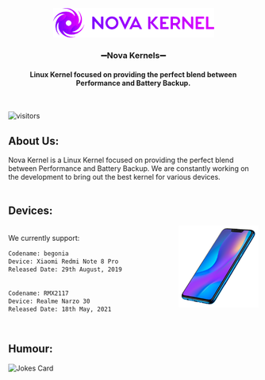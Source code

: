 <b>
<div id="header" align="center">
<img src="https://github.com/Nova-Kernels/.github/blob/main/profile/resources/nova.png" width="325"#/>
<h3>➖Nova Kernels➖</h3>
<h4>Linux Kernel focused on providing the perfect blend between Performance and Battery Backup.</h4> 
</div>
</b>
<br>
  
![visitors](https://visitor-badge.glitch.me/badge?page_id=Nova-Kernels.Nova-Kernels)

<h2> About Us:</h2>
Nova Kernel is a Linux Kernel focused on providing the perfect blend between Performance and Battery Backup.
We are constantly working on the development to bring out the best kernel for various devices.
<br>
<br>
<h2> Devices:</h2>
<img width="32%" align="right" alt="Github" src="https://github.com/Nova-Kernels/.github/blob/main/profile/resources/phone.png" />
<br>We currently support:

```
Codename: begonia
Device: Xiaomi Redmi Note 8 Pro
Released Date: 29th August, 2019


Codename: RMX2117
Device: Realme Narzo 30
Released Date: 18th May, 2021
```

<br>
<h2 align = "left"> Humour: </h2>

![Jokes Card](https://readme-jokes.vercel.app/api?theme=graywhite&hideBorder)
<br>
